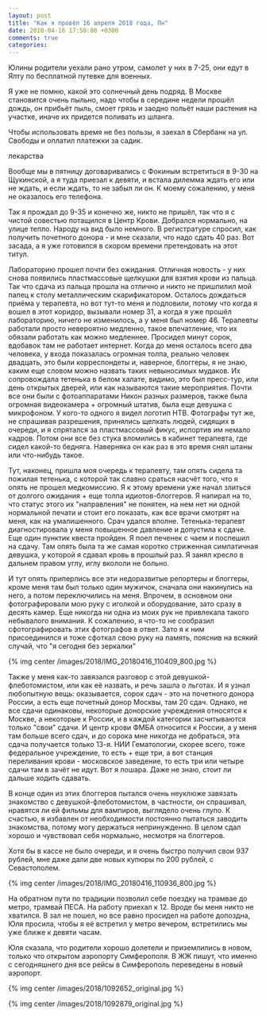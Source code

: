 ```yaml
---
layout: post
title: "Как я провёл 16 апреля 2018 года, Пн"
date: 2018-04-16 17:50:00 +0300
comments: true
categories: 
---
```

Юлины родители уехали рано утром, самолет у них в 7-25, они едут в Ялту по бесплатной путевке для военных.

Я уже не помню, какой это солнечный день подряд. В Москве становится очень пыльно, надо чтобы в середине недели прошёл дождь, он прибьёт пыль, смоет грязь и заодно польёт наши растения на участке, иначе их придется поливать из шланга.

Чтобы использовать время не без пользы, я заехал в Сбербанк на ул. Свободы и оплатил платежки за садик.

лекарства

Вообще мы в пятницу договаривались с Фокиным встретиться в 9-30 на Щукинской, а я туда приезал к девяти, и встала дилемма ждать его или не ждать, и если ждать, то не забыл ли он. К моему сожалению, у меня не оказалось его телефона.

Так я прождал до 9-35 и конечно же, никто не пришёл, так что я с чистой совестью потащился в Центр Крови. Добрался нормально, на улице тепло. Народу на вид было немного. В регистратуре спросил, как получить почетного донора - и мне сказали, что надо сдать 40 раз. Вот засада, а я уже готовился в скором времени претендовать на этот титул. 

Лабораторию прошел почти без ожидания. Отличная новость - у них снова появились пластмассовые щелкушки для взятия крови из пальца. Так что сдача из пальца прошла на отлично и никто не пришпилил мой палец к столу металлическим скарификатором. Осталось дождаться приёма у терапевта, но вот тут-то меня и подловили, потому что когда я вошел в этот коридор, вызывали номер 31, а когда я уже прошёл лабораторию, ничего не изменилось, а у меня был номер 46. Терапевты работали просто невероятно медленно, такое впечатление, что их обязали работать как можно медленнее. Просидел минут сорок, вдобавок там не работает интернет. Когда до меня осталось всего два человека, у входа показалась огромная толпа, реально человек двадцать, это были корреспондеты и, наверное, блоггеры, я не знаю, каким еще словом можно назвать таких невыносимых мудаков. Их сопровождала тетенька в белом халате, видимо, это был пресс-тур, или день открытых дверей, или как называются такие мероприятия. Почти все они были с фотоаппаратами Никон разных размеров, также была огромная видеокамера + огромный штатив, была еще девушка с микрофоном. У кого-то одного я видел логотип НТВ. Фотографы тут же, не спрашивая разрешения, принялись щелкать людей, сидящих в очереди, и я спрятался за пластмассовый фикус, испортив им немало кадров. Потом они все без стука вломились в кабинет терапевта, где сидел какой-то бедняга. Наверняка он как раз в это время снял штаны или что-нибудь такое.

Тут, наконец, пришла моя очередь к терапевту, там опять сидела та пожилая тетенька, с которой так славно сраться насчёт того, что я опять не прошел медкомиссию. Я к этому времени уже начал злиться от долгого ожидания + еще толпа идиотов-блоггеров. Я напирал на то, что статус этого их "направления" не понятен, на нем нет ни одной нормальной печати и стоит его показать, как все врачи смотрят на меня, как на умалишенного. Срач удался вполне. Тетенька-терапевт диагностировала у меня повышенное давление и допустила к сдаче. Еще один пунктик квеста пройден. Я поел печенек с чаем и поспешил на сдачу. Там опять была та же самая коротко стриженная симпатичная девушка, у которой я сдавал кровь в прошлый раз. Я занял кресло в дальнем правом углу, иглу вкололи не больно.

И тут опять приперлись все эти недоразвитые репортеры и блоггеры, кроме меня там был только один мужичок, сначала они накинулись на него, а потом переключились на меня. Впрочем, в основном они фотографировали мою руку с иголкой и оборудование, зато сразу в десять камер. Еще никогда ни одна из моих рук не привлекала такого небывалого внимания. К сожалению, я что-то не сообразил сфотографировать этих фотографов в ответ. Зато я к ним присоединился и тоже сфоткал свою руку на память, пояснив на всякий случай, что "я сегодня без зеркалки"

{% img center /images/2018/IMG_20180416_110409_800.jpg %}

Также у меня как-то завязался разговор с этой девушкой-флеботомистом, или как её назвать, и речь зашла о льготах. И я узнал любопытную вещь: оказывается, сорок сдач - это на почетного донора России, а есть еще почетный донор Москвы, там 20 сдач. Однако, не все сдачи одинаковы, некоторые донорские учреждения относятся к Москве, а некоторые к России, и в каждой категории засчитываются только "свои" сдачи. И центр крови ФМБА относится к России, а у меня там больше всего сдач, и до сорока мне никогда не добраться, эта сдача получается только 13-я. НИИ Гематологии, скорее всего, тоже федеральное учреждение, то есть + еще три, а вот станция переливания крови - московское заведение, то есть три или четыре сдачи там в зачёт не идут. Вот я лошара. Даже не знаю, стоит ли дальше ходить сдавать.

В конце один из этих блоггеров пытался очень неуклюже завязать знакомство с девушкой-флеботомистом, в частности, он спрашивал, нравятся ли ей фильмы для вампиров, выглядело очень глупо. К счастью, я избавлен от необходимости постоянно пытаться заводить знакомства, потому могу держаться непринужденно. В целом сдал хорошо и чувствовал себя нормально, несмотря на блоггеров.

Хотя бы в кассе не было очереди, и я очень быстро получил свои 937 рублей, мне даже дали две новых купюры по 200 рублей, с Севастополем.

{% img center /images/2018/IMG_20180416_110936_800.jpg %}

На обратном пути по традиции позволил себе поездку на трамвае до метро, трамвай ПЕСА. На работу приехал к 12. Вроде бы меня никто не хватился. В зал не пошел, но все равно просидел на работе допоздна, Юля просила, чтобы я её встретил у метро вечером, встретились мы  уже ближе к девяти часам.

Юля сказала, что родители хорошо долетели и приземлились в новом, только что открытом аэропорту Симферополя. В ЖЖ пишут, что именно с сегодняшнего дня все рейсы в Симферополь переведены в новый аэропорт.

{% img center /images/2018/1092652_original.jpg  %}

{% img center /images/2018/1092879_original.jpg  %}